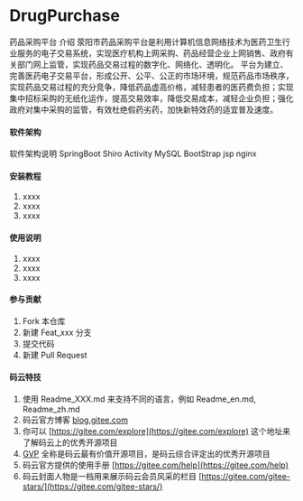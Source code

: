 # DrugPurchase

药品采购平台 介绍
    荥阳市药品采购平台是利用计算机信息网络技术为医药卫生行业服务的电子交易系统，实现医疗机构上网采购、药品经营企业上网销售、政府有关部门网上监管，实现药品交易过程的数字化、网络化、透明化。
    平台为建立、完善医药电子交易平台，形成公开、公平、公正的市场环境，规范药品市场秩序，实现药品交易过程的充分竞争，降低药品虚高价格，减轻患者的医药费负担；实现集中招标采购的无纸化运作，提高交易效率，降低交易成本，减轻企业负担；强化政府对集中采购的监管，有效杜绝假药劣药，加快新特效药的适宜普及速度。

#### 软件架构
软件架构说明
SpringBoot Shiro Activity MySQL BootStrap jsp nginx

#### 安装教程

1.  xxxx
2.  xxxx
3.  xxxx

#### 使用说明

1.  xxxx
2.  xxxx
3.  xxxx

#### 参与贡献

1.  Fork 本仓库
2.  新建 Feat_xxx 分支
3.  提交代码
4.  新建 Pull Request


#### 码云特技

1.  使用 Readme\_XXX.md 来支持不同的语言，例如 Readme\_en.md, Readme\_zh.md
2.  码云官方博客 [blog.gitee.com](https://blog.gitee.com)
3.  你可以 [https://gitee.com/explore](https://gitee.com/explore) 这个地址来了解码云上的优秀开源项目
4.  [GVP](https://gitee.com/gvp) 全称是码云最有价值开源项目，是码云综合评定出的优秀开源项目
5.  码云官方提供的使用手册 [https://gitee.com/help](https://gitee.com/help)
6.  码云封面人物是一档用来展示码云会员风采的栏目 [https://gitee.com/gitee-stars/](https://gitee.com/gitee-stars/)
